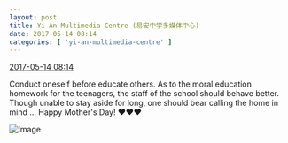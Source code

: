 ```yaml
---
layout: post
title: Yi An Multimedia Centre (易安中学多媒体中心)
date: 2017-05-14 08:14
categories: [ 'yi-an-multimedia-centre' ]
---
```


<div class="weibo-info">
  <a href="http://weibo.com/6196825252/F31Oe530q">2017-05-14 08:14</a>
</div>

Conduct oneself before educate others. As to the moral education homework for the teenagers, the staff of the school should behave better. Though unable to stay aside for long, one should bear calling the home in mind … Happy Mother's Day! :heart::heart::heart:

<!-- more -->

![Image](http://wx4.sinaimg.cn/mw690/006Lnfkoly1ffkklttqvmj30qo0zk7ak.jpg)
